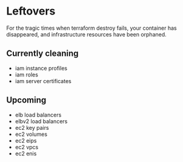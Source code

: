 # Leftovers

For the tragic times when terraform destroy fails, your container has disappeared,
and infrastructure resources have been orphaned.

## Currently cleaning
- iam instance profiles
- iam roles
- iam server certificates

## Upcoming
- elb load balancers
- elbv2 load balancers
- ec2 key pairs
- ec2 volumes
- ec2 eips
- ec2 vpcs
- ec2 enis
